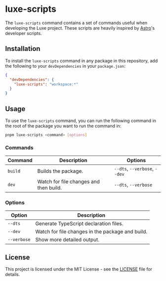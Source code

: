 # luxe-scripts

The `luxe-scripts` command contains a set of commands useful when developing the Luxe project. These scripts are heavily inspired by [Astro](https://astro.build)'s developer scripts.

## Installation

To install the `luxe-scripts` command in any package in this repository, add the following to your `devDependencies` in your `package.json`:

```json
{
  "devDependencies": {
    "luxe-scripts": "workspace:*"
  }
}
```

## Usage

To use the `luxe-scripts` command, you can run the following command in the root of the package you want to run the command in:

```sh
pnpm luxe-scripts <command> [options]
```

### Commands

| Command | Description                            | Options                       |
| ------- | -------------------------------------- | ----------------------------- |
| `build` | Builds the package.                    | `--dts`, `--verbose`, `--dev` |
| `dev`   | Watch for file changes and then build. | `--dts`, `--verbose`          |

### Options

| Option      | Description                                      |
| ----------- | ------------------------------------------------ |
| `--dts`     | Generate TypeScript declaration files.           |
| `--dev`     | Watch for file changes in the package and build. |
| `--verbose` | Show more detailed output.                       |

## License

This project is licensed under the MIT License - see the [LICENSE](../LICENSE) file for details.

